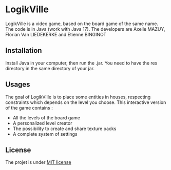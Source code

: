 # LogikVille

LogikVille is a video game, based on the board game of the same name. The code is in Java (work with Java 17). The developers are Axelle MAZUY, Florian Van LIEDEKERKE and Etienne BINGINOT


## Installation

Install Java in your computer, then run the .jar. You need to have the res directory in the same directory of your jar.

## Usages

The goal of LogikVille is to place some entities in houses, respecting constraints which depends on the level you choose.
This interactive version of the game contains :
- All the levels of the board game
- A personalized level creator
- The possibility to create and share texture packs
- A complete system of settings

## License

The projet is under [MIT license](https://github.com/Pootouf/LogikVille/blob/main/LICENSE)
